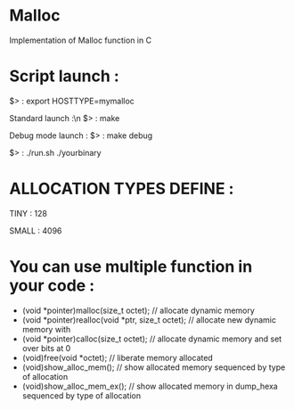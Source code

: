 # Malloc

Implementation of Malloc function in C

# Script launch :

$> : export HOSTTYPE=mymalloc

Standard launch :\n
$> : make

Debug mode launch :
$> : make debug


$> : ./run.sh ./yourbinary

# ALLOCATION TYPES DEFINE :

  TINY : 128
  
  SMALL : 4096

# You can use multiple function in your code :

- (void *pointer)malloc(size_t octet);                  // allocate dynamic memory
- (void *pointer)realloc(void *ptr, size_t octet);      // allocate new dynamic memory with 
- (void *pointer)calloc(size_t octet);                  // allocate dynamic memory and set over bits at 0
- (void)free(void *octet);                              // liberate memory allocated
- (void)show_alloc_mem();                               // show allocated memory sequenced by type of allocation
- (void)show_alloc_mem_ex();                            // show allocated memory in dump_hexa sequenced by type of allocation

